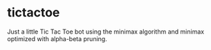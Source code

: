 # tictactoe

Just a little Tic Tac Toe bot using the minimax algorithm and minimax optimized with alpha-beta pruning.
